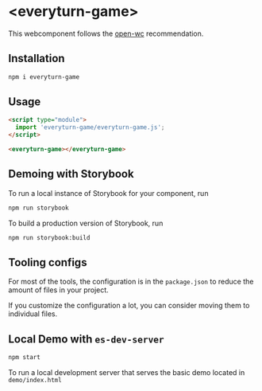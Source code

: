 # \<everyturn-game>

This webcomponent follows the [open-wc](https://github.com/open-wc/open-wc) recommendation.

## Installation
```bash
npm i everyturn-game
```

## Usage
```html
<script type="module">
  import 'everyturn-game/everyturn-game.js';
</script>

<everyturn-game></everyturn-game>
```

## Demoing with Storybook
To run a local instance of Storybook for your component, run
```bash
npm run storybook
```

To build a production version of Storybook, run
```bash
npm run storybook:build
```


## Tooling configs

For most of the tools, the configuration is in the `package.json` to reduce the amount of files in your project.

If you customize the configuration a lot, you can consider moving them to individual files.

## Local Demo with `es-dev-server`
```bash
npm start
```
To run a local development server that serves the basic demo located in `demo/index.html`
